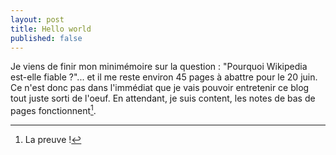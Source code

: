 ```yaml
---
layout: post
title: Hello world
published: false
---
```


Je viens de finir mon minimémoire sur la question : "Pourquoi Wikipedia est-elle fiable ?"... et il me reste environ 45 pages à abattre pour le 20 juin. Ce n'est donc pas dans l'immédiat que je vais pouvoir entretenir ce blog tout juste sorti de l'oeuf. En attendant, je suis content, les notes de bas de pages fonctionnent[^fn-1].

[^fn-1]: La preuve !
